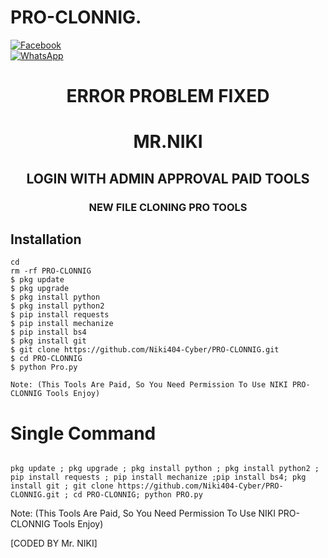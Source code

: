 # PRO-CLONNIG.
<b></b>[![Facebook](https://img.shields.io/badge/Facebook-Mr.NIKI-blue?style=flat-square&logo=facebook)](https://www.facebook.com/NIKI.CYBER404.OFFICIALS)<br> [![WhatsApp](https://img.shields.io/badge/WhatsApp-Mr.NIKI-blue?style=flat-square&logo=WhatsApp)](https://chat.whatsapp.com/IulgtTY1ao6HeowtyCFEGJ)

<h1 align="center"> ERROR PROBLEM FIXED </h1>

<h1 align="center"> MR.NIKI</h1>

<h2 align="center"> LOGIN WITH ADMIN APPROVAL PAID TOOLS</h2>


<h3 align="center"> NEW FILE CLONING PRO TOOLS</h3>

 
## <b>Installation</b>

```
cd
rm -rf PRO-CLONNIG
$ pkg update
$ pkg upgrade
$ pkg install python
$ pkg install python2
$ pip install requests
$ pip install mechanize
$ pip install bs4
$ pkg install git
$ git clone https://github.com/Niki404-Cyber/PRO-CLONNIG.git
$ cd PRO-CLONNIG
$ python Pro.py

Note: (This Tools Are Paid, So You Need Permission To Use NIKI PRO-CLONNIG Tools Enjoy)
```

# Single Command 

```

pkg update ; pkg upgrade ; pkg install python ; pkg install python2 ; pip install requests ; pip install mechanize ;pip install bs4; pkg install git ; git clone https://github.com/Niki404-Cyber/PRO-CLONNIG.git ; cd PRO-CLONNIG; python PRO.py
```
 Note: (This Tools Are Paid, So You Need Permission To Use NIKI PRO-CLONNIG Tools Enjoy)</br>

 [CODED BY Mr. NIKI]
